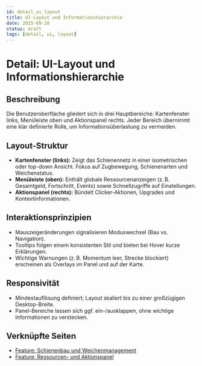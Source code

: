 ```yaml
---
id: detail_ui_layout
title: UI-Layout und Informationshierarchie
date: 2025-09-28
status: draft
tags: [detail, ui, layout]
---
```


# Detail: UI-Layout und Informationshierarchie

## Beschreibung
Die Benutzeroberfläche gliedert sich in drei Hauptbereiche: Kartenfenster links, Menüleiste oben und Aktionspanel rechts. Jeder Bereich übernimmt eine klar definierte Rolle, um Informationsüberlastung zu vermeiden.

## Layout-Struktur
- **Kartenfenster (links):** Zeigt das Schienennetz in einer isometrischen oder top-down Ansicht. Fokus auf Zugbewegung, Schienenarten und Weichenstatus.
- **Menüleiste (oben):** Enthält globale Ressourcenanzeigen (z. B. Gesamtgeld, Fortschritt, Events) sowie Schnellzugriffe auf Einstellungen.
- **Aktionspanel (rechts):** Bündelt Clicker-Aktionen, Upgrades und Kontextinformationen.

## Interaktionsprinzipien
- Mauszeigeränderungen signalisieren Moduswechsel (Bau vs. Navigation).
- Tooltips folgen einem konsistenten Stil und bieten bei Hover kurze Erklärungen.
- Wichtige Warnungen (z. B. Momentum leer, Strecke blockiert) erscheinen als Overlays im Panel und auf der Karte.

## Responsivität
- Mindestauflösung definiert; Layout skaliert bis zu einer großzügigen Desktop-Breite.
- Panel-Bereiche lassen sich ggf. ein-/ausklappen, ohne wichtige Informationen zu verstecken.

## Verknüpfte Seiten
- [Feature: Schienenbau und Weichenmanagement](../features/feature_track_management.md)
- [Feature: Ressourcen- und Aktionspanel](../features/feature_ui_panel.md)
